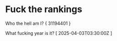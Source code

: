 # Fuck the rankings

Who the hell am I?
{ 31194401 }

What fucking year is it?
[ 2025-04-03T03:30:00Z ]
